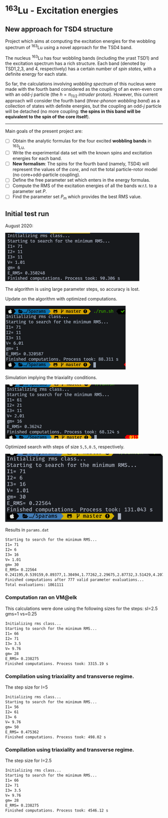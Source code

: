 # $^{163}$Lu - Excitation energies
## New approach for TSD4 structure

Project which aims at computing the excitation energies for the wobbling spectrum of $^{163}$Lu using a novel approach for the TSD4 band.

The nucleus $^{163}$Lu has four wobbling bands (including the yrast TSD1) and the excitation spectrum has a rich structure. Each band (denoted by TSD1,2,3, and 4, respectively) has a certain number of *spin states*, with a definite energy for each state.

So far, the calculations involving *wobbling spectrum* of this nucleus were made with the fourth band considered as the coupling of an even-even core with an odd-$j$ particle (the $h=\pi_{11/2}$ *intruder* proton). However, this current approach will consider the fourth band (*three-phonon wobbling band*) as a collection of states with definite energies, but the coupling an odd-$j$ particle will be detached (no more coupling: **the spins in this band will be equivalent to the spin of the core itself**).

___

Main goals of the present project are:

- [ ] Obtain the analytic formulas for the four excited **wobbling bands** in $^{163}$Lu.
- [ ] Write the experimental data set with the known spins and excitation energies for each band.
- [ ] **New formalism**: The spins for the fourth band (namely, TSD4) will represent the values of the *core*, and not the total particle-rotor model (no core+odd-particle coupling).
- [ ] Define the free parameter set which enters in the energy formulas.
- [ ] Compute the RMS of the excitation energies of all the bands w.r.t. to a parameter set $P$.
- [ ] Find the parameter set $P_m$ which provides the best RMS value.

## Initial test run

August 2020:

![](./reports/2020-08-21-17-10-10.png)

The algorithm is using large parameter steps, so accuracy is lost.

Update on the algorithm with optimized computations.

![](./reports/2020-08-22-13-07-58.png)

Simulation implying the triaxiality conditions.

![](./reports/2020-08-22-13-25-53.png)

Optimized search with steps of size `5,5,0.5`, respectively.

![](./reports/2020-08-23-11-20-38.png)

Results in `params.dat`

```
Starting to search for the minimum RMS...
I1= 71
I2= 6
I3= 16
V= 1.01
gm= 30
E_RMS= 0.22564
0.241195,0.539159,0.89377,1.30494,1.77262,2.29675,2.87732,3.51429,4.20766,4.95741,5.76353,6.62601,7.54485,8.52005,9.55159,10.6395,11.7837,12.9843,14.2412,15.5545,16.9241,1.17339,1.62007,2.12254,2.68084,3.29503,3.96515,4.69124,5.47334,6.31148,7.20569,8.156,9.16242,10.225,11.3437,12.5186,13.7497,15.037,1.9352,2.47246,3.06494,3.71275,4.41601,5.17482,5.98927,6.85943,7.78537,8.76714,9.8048,10.8984,12.0479,13.2535,3.85393,4.57549,5.35342,6.18772,7.07839,8.0254,9.02877,10.0885,11.2046,12.377,
Finished computations after 777 valid parameter evaluations...
Total evaluations: 1861111
```

### Computation ran on VM@elk

This calculations were done using the following sizes for the steps:
sI=2.5
gms=1
vs=0.25

```
Initializing rms class...
Starting to search for the minimum RMS...
I1= 66
I2= 71
I3= 3.5
V= 9.76
gm= 28
E_RMS= 0.238275
Finished computations. Process took: 3315.19 s
```

### Compilation using triaxiality and transverse regime.

The step size for I=5

```
Initializing rms class...
Starting to search for the minimum RMS...
I1= 56
I2= 61
I3= 6
V= 9.76
gm= 50
E_RMS= 0.475362
Finished computations. Process took: 498.02 s
```

### Compilation using triaxiality and transverse regime.

The step size for I=2.5

```
Initializing rms class...
Starting to search for the minimum RMS...
I1= 66
I2= 71
I3= 3.5
V= 9.76
gm= 28
E_RMS= 0.238275
Finished computations. Process took: 4546.12 s
```